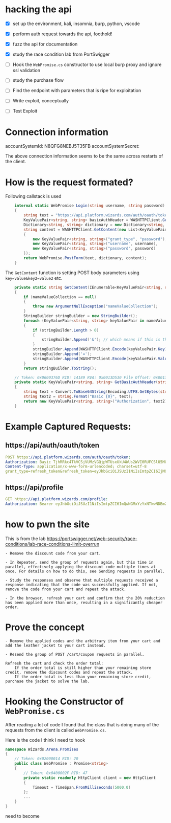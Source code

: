 # hacking the api

- [x] set up the environment, kali, insomnia, burp, python, vscode
- [x] perform auth request towards the api, foothold!
- [x] fuzz the api for documentation
- [x] study the race condition lab from PortSwigger
- [ ] Hook the `WebPromise.cs` constructor to use local burp proxy and ignore ssl validation
- [ ] study the purchase flow
- [ ] Find the endpoint with parameters that is ripe for exploitation
- [ ] Write exploit, conceptually
- [ ] Test Exploit



# Connection information
accountSystemId: N8QFG8NEBJ5T35FB
accountSystemSecret: 	

The above connection information seems to be the same across restarts of the client.


# How is the request formated?
Following callstack is used

```csharp
	internal static WebPromise Login(string username, string password)
	{
		string text = "https://api.platform.wizards.com/auth/oauth/token";
		KeyValuePair<string, string> basicAuthHeader = WASHTTPClient.GetBasicAuthHeader(WASHTTPClient.ClientID, WASHTTPClient.ClientSecret);
		Dictionary<string, string> dictionary = new Dictionary<string, string> { { basicAuthHeader.Key, basicAuthHeader.Value } };
		string content = WASHTTPClient.GetContent(new List<KeyValuePair<string, string>>
		{
			new KeyValuePair<string, string>("grant_type", "password"),
			new KeyValuePair<string, string>("username", username),
			new KeyValuePair<string, string>("password", password)
		});
		return WebPromise.PostForm(text, dictionary, content);
	}
```

The `GetContent` function is setting POST body parameters using `key=value&key2=value2` etc.

```csharp
	private static string GetContent(IEnumerable<KeyValuePair<string, string>> nameValueCollection)
	{
		if (nameValueCollection == null)
		{
			throw new ArgumentNullException("nameValueCollection");
		}
		StringBuilder stringBuilder = new StringBuilder();
		foreach (KeyValuePair<string, string> keyValuePair in nameValueCollection)
		{
			if (stringBuilder.Length > 0)
			{
				stringBuilder.Append('&'); // which means if this is the second parameter in the loop, add &
			}
			stringBuilder.Append(WASHTTPClient.Encode(keyValuePair.Key));
			stringBuilder.Append('=');
			stringBuilder.Append(WASHTTPClient.Encode(keyValuePair.Value));
		}
		return stringBuilder.ToString();
```

```csharp
	// Token: 0x0600376D RID: 14189 RVA: 0x0013D530 File Offset: 0x0013B730
	private static KeyValuePair<string, string> GetBasicAuthHeader(string clientId, string clientSecret)
	{
		string text = Convert.ToBase64String(Encoding.UTF8.GetBytes(string.Format("{0}:{1}", clientId, clientSecret)));
		string text2 = string.Format("Basic {0}", text);
		return new KeyValuePair<string, string>("Authorization", text2);
	}
```


# Example Captured Requests:
## https://api/auth/oauth/token
```Yaml
POST https://api.platform.wizards.com/auth/oauth/token:
Authorization: Basic TjhRRkc4TkVCSjVUMzVGQjpWTUsxUkU4WUs2WVI0RUFCSlU5MQ==
Content-Type: application/x-www-form-urlencoded; charset=utf-8
grant_type=refresh_token&refresh_token=eyJhbGciOiJSUzI1NiIsImtpZCI6IjM0NmM4YTY1NTBlZGI5MDRjM2IyNWI3ODlmOTllNjU3ODA4MGJiOTUiLCJ0eXAiOiJKV1QifQ.eyJhdWQiOiJOOFFGRzhORUJKNVQzNUZCIiwiZXhwIjoxNjk3OTY5Mzc0LCJpYXQiOjE2OTY3NTk3NzQsImlzcyI6IklOTVZERDJISDVES0pISFNGR0NLR0dPU0NZIiwic3ViIjoiTEI0WFNLNDVGWkhPWkVMNDZPM1FWV0EzS0EiLCJ3b3RjLWRvbW4iOiJ3aXphcmRzIiwid290Yy1zY3BzIjpbImZpcnN0LXBhcnR5Il0sIndvdGMtZmxncyI6MSwid290Yy1wZGdyIjoiQzNWT0FONjZXTkNGRkFDQ001UkZXM0RXQk0iLCJ3b3RjLXNvY2wiOnt9LCJ3b3RjLWNuc3QiOjB9.WhF404LHWSnjDYgoyTcsAOfdbwhzkpW7-5mqFKIL7-pt9rCLNE6pO208ZanG54yz0zobrOwgHOMOOYryqD1MBuShIcyDsB4OW6QJHXosxrCY_0-E0uY8i_-KChdRfS3F086GhM19H1yMDYqlgdtTnbQhyrPSObq8Y5NJJMfS7Ej-PSbVKkZFdyCmNto9CXOCrLxOYwfZw_TjW_90oWGEHDHv4snpsXPrjzAiTzAAR7uHYBHIex0yq_A_SOHObMrVaB03j2TTq8pkNSnj7HL_FiK6jkFCMR-NnXe5vmXPIFHvvqLfVpeWcPkPhGcdcAiWXNJFVCI7PhxR6i0VUjpm9w
```

## https://api/profile

```yaml
GET https://api.platform.wizards.com/profile:
Authorization: Bearer eyJhbGciOiJSUzI1NiIsImtpZCI6ImQwNGMxYzYxNTkwNDBmZGRhN2FlYjI0ODViOWU0MTBlZDM0ZDJkMDgiLCJ0eXAiOiJKV1QifQ.eyJhdWQiOiJOOFFGRzhORUJKNVQzNUZCIiwiZXhwIjoxNjk2NzYwNzgxLCJpYXQiOjE2OTY3NTk4MjEsImlzcyI6IklOTVZERDJISDVES0pISFNGR0NLR0dPU0NZIiwic3ViIjoiTEI0WFNLNDVGWkhPWkVMNDZPM1FWV0EzS0EiLCJ3b3RjLW5hbWUiOiJQZXBwYVBFRUVFRyM5MTI1OSIsIndvdGMtZG9tbiI6IndpemFyZHMiLCJ3b3RjLWdhbWUiOiJhcmVuYSIsIndvdGMtZmxncyI6MSwid290Yy1yb2xzIjpbIk1ETkFMUEhBIl0sIndvdGMtcHJtcyI6W10sIndvdGMtc2NwcyI6WyJmaXJzdC1wYXJ0eSJdLCJ3b3RjLXBkZ3IiOiJDM1ZPQU42NldOQ0ZGQUNDTTVSRlczRFdCTSIsIndvdGMtc2d0cyI6W10sIndvdGMtc29jbCI6e30sIndvdGMtY25zdCI6MH0.Ep7bDMq8cNku-9yycsqZ77dBV1NJyfYPid7X8xk_KPpyaDJrVprjVioJDRswV3hzGqIvn1f1TzfE0LEHYsj9yGDC0kHV0g1FoF9wWjeRq7GG4m7RMEjF3Qv82f4z04jSD4Qk9KTfAm6tZS5R0ZZn9pelnD22FiWjR551bpKhsMqhJkz9VOPZIGDVjhrMiTNCSJ9PdyHc2O-Imm3orQUuqjnVwYdqGWui3NQ8NdofFtK6601TRniRsZN_EjftbQTiaTT1782s7ngkQ1ZRoNAtVZU0zKLS_lchi70XP09Ojfrms9AtJ-vb2UUTKMO88AovF73NmmOBGNW907sHW-4mVQ
```
# how to pwn the site

This is from the lab https://portswigger.net/web-security/race-conditions/lab-race-conditions-limit-overrun

    - Remove the discount code from your cart.

    - In Repeater, send the group of requests again, but this time in parallel, effectively applying the discount code multiple times at once. For details on how to do this, see Sending requests in parallel.

    - Study the responses and observe that multiple requests received a response indicating that the code was successfully applied. If not, remove the code from your cart and repeat the attack.

    - In the browser, refresh your cart and confirm that the 20% reduction has been applied more than once, resulting in a significantly cheaper order.

# Prove the concept

    - Remove the applied codes and the arbitrary item from your cart and add the leather jacket to your cart instead.

    - Resend the group of POST /cart/coupon requests in parallel.

    Refresh the cart and check the order total:
        If the order total is still higher than your remaining store credit, remove the discount codes and repeat the attack.
        If the order total is less than your remaining store credit, purchase the jacket to solve the lab.

# Hooking the Constructor of `WebPromise.cs`

After reading a lot of code I found that the class that is doing many of the requests from the client is called `WebPromise.cs`.

Here is the code I think I need to hook

```csharp
namespace Wizards.Arena.Promises
{
	// Token: 0x02000014 RID: 20
	public class WebPromise : Promise<string>
	{
		// Token: 0x0400002F RID: 47
		private static readonly HttpClient client = new HttpClient
		{
			Timeout = TimeSpan.FromMilliseconds(5000.0)
		};
		...
	}
}
```

need to become 
